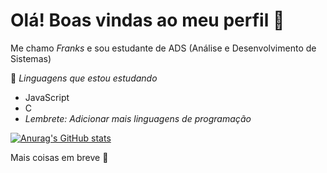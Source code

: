 # Olá! Boas vindas ao meu perfil :blossom:
Me chamo _Franks_ e sou estudante de ADS (Análise e Desenvolvimento de Sistemas)

:pushpin: _Linguagens que estou estudando_

* JavaScript
* C
* _Lembrete: Adicionar mais linguagens de programação_

[![Anurag's GitHub stats](https://github-readme-stats.vercel.app/api?username=aaFranks)](https://github.com/anuraghazra/github-readme-stats)

Mais coisas em breve :leaves:
